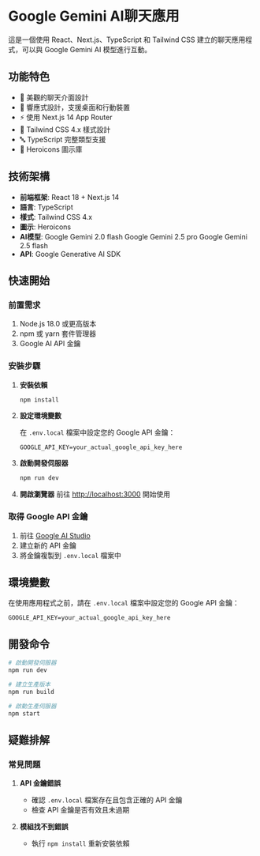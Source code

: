 # Google Gemini AI聊天應用

這是一個使用 React、Next.js、TypeScript 和 Tailwind CSS 建立的聊天應用程式，可以與 Google Gemini AI 模型進行互動。

## 功能特色

- 💬 美觀的聊天介面設計
- 📱 響應式設計，支援桌面和行動裝置
- ⚡ 使用 Next.js 14 App Router
- 🎨 Tailwind CSS 4.x 樣式設計
- 🔤 TypeScript 完整類型支援
- 🎯 Heroicons 圖示庫

## 技術架構

- **前端框架**: React 18 + Next.js 14
- **語言**: TypeScript
- **樣式**: Tailwind CSS 4.x
- **圖示**: Heroicons
- **AI模型**: Google Gemini 2.0 flash 
              Google Gemini 2.5 pro
              Google Gemini 2.5 flash
- **API**: Google Generative AI SDK

## 快速開始

### 前置需求

1. Node.js 18.0 或更高版本
2. npm 或 yarn 套件管理器
3. Google AI API 金鑰

### 安裝步驟

1. **安裝依賴**
   ```bash
   npm install
   ```

2. **設定環境變數**
   
   在 `.env.local` 檔案中設定您的 Google API 金鑰：
   ```
   GOOGLE_API_KEY=your_actual_google_api_key_here
   ```

3. **啟動開發伺服器**

   ```bash
   npm run dev
   ```

4. **開啟瀏覽器**
   前往 [http://localhost:3000](http://localhost:3000) 開始使用

### 取得 Google API 金鑰

1. 前往 [Google AI Studio](https://aistudio.google.com/app/apikey)
2. 建立新的 API 金鑰
3. 將金鑰複製到 `.env.local` 檔案中

## 環境變數

在使用應用程式之前，請在 `.env.local` 檔案中設定您的 Google API 金鑰：

```
GOOGLE_API_KEY=your_actual_google_api_key_here
```

## 開發命令

```bash
# 啟動開發伺服器
npm run dev

# 建立生產版本
npm run build

# 啟動生產伺服器
npm start
```

## 疑難排解

### 常見問題

1. **API 金鑰錯誤**
   - 確認 `.env.local` 檔案存在且包含正確的 API 金鑰
   - 檢查 API 金鑰是否有效且未過期

2. **模組找不到錯誤**
   - 執行 `npm install` 重新安裝依賴
